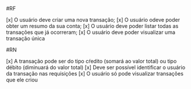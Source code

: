 #RF 

[x] O usuário deve criar uma nova transação;
[x] O usuário odeve poder obter um resumo da sua conta;
[x] O usuário deve poder listar todas as transações que já ocorreram;
[x] O usuário deve poder visualizar uma transação única



#RN 

[x] A transação pode ser do tipo cŕedito (somará ao valor total) ou tipo débito (diminuará do valor total)
[x] Deve ser possível identificar o usuário da transação nas requisições
[x] O usuário só pode visualizar transações que ele criou

